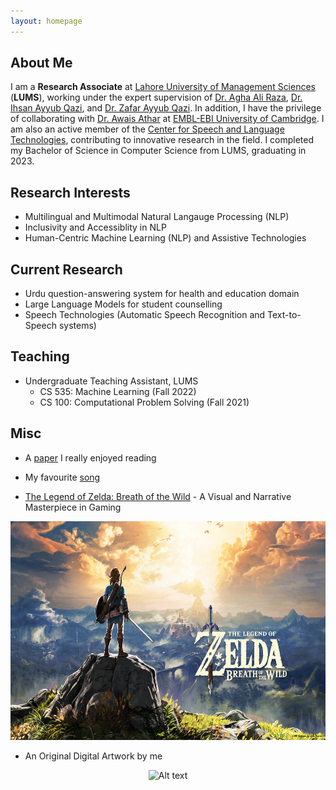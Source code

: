 ```yaml
---
layout: homepage
---
```


## About Me

I am a **Research Associate** at [Lahore University of Management Sciences](https://lums.edu.pk/) (**LUMS**), working under the expert supervision of [Dr. Agha Ali Raza](https://aghaaliraza.com/), [Dr. Ihsan Ayyub Qazi](https://www.ihsanqazi.com/), and [Dr. Zafar Ayyub Qazi](https://web.lums.edu.pk/~zafar/). In addition, I have the privilege of collaborating with [Dr. Awais Athar](https://cl.awaisathar.com/) at [EMBL-EBI University of Cambridge](https://www.ebi.ac.uk/people/person/awais-athar/). I am also an active member of the [Center for Speech and Language Technologies](https://www.c-salt.org/team), contributing to innovative research in the field. I completed my Bachelor of Science in Computer Science from LUMS, graduating in 2023.

## Research Interests

- Multilingual and Multimodal Natural Langauge Processing (NLP)
- Inclusivity and Accessiblity in NLP
- Human-Centric Machine Learning (NLP) and Assistive Technologies

## Current Research

- Urdu question-answering system for health and education domain
- Large Language Models for student counselling
- Speech Technologies (Automatic Speech Recognition and Text-to-Speech systems)

## Teaching

- Undergraduate Teaching Assistant, LUMS
    - CS 535: Machine Learning (Fall 2022)
    - CS 100: Computational Problem Solving (Fall 2021)

## Misc

- A [paper](https://www.usenix.org/legacy/event/atc10/tech/full_papers/Hunt.pdf) I really enjoyed reading

- My favourite [song](https://www.youtube.com/watch?v=tAGnKpE4NCI&ab_channel=Metallica)

- [The Legend of Zelda: Breath of the Wild](https://www.imdb.com/title/tt3253986/) - A Visual and Narrative Masterpiece in Gaming
<p align="center">
<img title="a title" alt="Alt text" src="/assets/img/zelda.jpg" height=350>
</p>

- An Original Digital Artwork by me
<p align="center">
<img title="a title" alt="Alt text" src="/assets/img/PinkSky.png" height=350>
</p>
